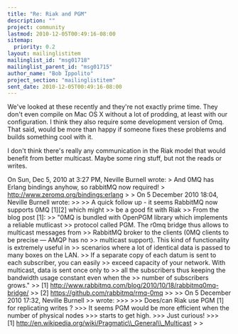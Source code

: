 ```yaml
---
title: "Re: Riak and PGM"
description: ""
project: community
lastmod: 2010-12-05T00:49:16-08:00
sitemap:
  priority: 0.2
layout: mailinglistitem
mailinglist_id: "msg01718"
mailinglist_parent_id: "msg01715"
author_name: "Bob Ippolito"
project_section: "mailinglistitem"
sent_date: 2010-12-05T00:49:16-08:00
---
```



We've looked at these recently and they're not exactly prime time.
They don't even compile on Mac OS X without a lot of prodding, at
least with our configuration. I think they also require some
development version of 0mq. That said, would be more than happy if
someone fixes these problems and builds something cool with it.

I don't think there's really any communication in the Riak model that
would benefit from better multicast. Maybe some ring stuff, but not
the reads or writes.

On Sun, Dec 5, 2010 at 3:27 PM, Neville Burnell
 wrote:
&gt; And 0MQ has Erlang bindings anyhow, so rabbitMQ now required!
&gt; http://www.zeromq.org/bindings:erlang
&gt;
&gt; On 5 December 2010 18:04, Neville Burnell  wrote:
&gt;&gt;
&gt;&gt; A quick follow up - it seems RabbitMQ now supports 0MQ [1][2] which might
&gt;&gt; be a good fit with Riak
&gt;&gt; From the blog post [1]:
&gt;&gt; "0MQ is bundled with OpenPGM library which implements a reliable mutlicast
&gt;&gt; protocol called PGM. The r0mq bridge thus allows to multicast messages from
&gt;&gt; RabbitMQ broker to the clients (0MQ clients to be precise — AMQP has no
&gt;&gt; multicast support). This kind of functionality is extremely useful in
&gt;&gt; scenarios where a lot of identical data is passed to many boxes on the LAN.
&gt;&gt; If a separate copy of each datum is sent to each subscriber, you can easily
&gt;&gt; exceed capacity of your network. With multicast, data is sent once only to
&gt;&gt; all the subscribers thus keeping the bandwidth usage constant even when the
&gt;&gt; number of subscribers grows."
&gt;&gt; [1] http://www.rabbitmq.com/blog/2010/10/18/rabbitmq0mq-bridge/
&gt;&gt; [2] https://github.com/rabbitmq/rmq-0mq
&gt;&gt;
&gt;&gt; On 5 December 2010 17:32, Neville Burnell 
&gt;&gt; wrote:
&gt;&gt;&gt;
&gt;&gt;&gt; Does/can Riak use PGM [1] for replicating writes ?
&gt;&gt;&gt; It seems PGM would be more efficient when the number of physical nodes
&gt;&gt;&gt; starts to get high.
&gt;&gt;&gt; Just curious!
&gt;&gt;&gt; [1] http://en.wikipedia.org/wiki/Pragmatic\\_General\\_Multicast
&gt;
&gt;
